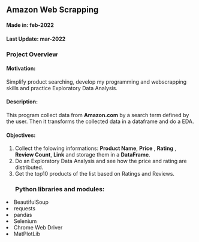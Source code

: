 <h2>Amazon Web Scrapping</h2>
<h4>Made in: <b>feb-2022</b></h4>
<h4>Last Update: <b>mar-2022</b></h4>
<h3>Project Overview</h3>

<h4>Motivation:</h4> Simplify product searching, develop my programming and webscrapping skills and practice Exploratory Data Analysis.

<h4>Description:</h4>This program collect data from <b>Amazon.com</b> by a search term defined by the user. Then it transforms the collected data in a dataframe and do a EDA. 

<h4>Objectives:</h4>

1) Collect the folowing informations: <b>Product Name</b>, <b>Price</b> , <b>Rating</b> , <b>Review Count</b>, <b>Link</b> and storage them in a <b>DataFrame</b>.
2) Do an Exploratory Data Analysis and see how the price and rating are distributed.
3) Get the top10 products of the list based on Ratings and Reviews.

<ul><h3>Python libraries and modules:</h3></ul>

<li>BeautifulSoup</li>
<li>requests</li>
<li>pandas</li>
<li>Selenium</li>
<li>Chrome Web Driver</li>
<li>MatPlotLib</li>



